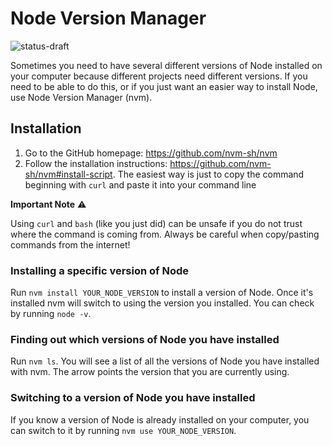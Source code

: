 # Node Version Manager

![status-draft](https://img.shields.io/badge/status-draft-darkred.svg)

Sometimes you need to have several different versions of Node
installed on your computer because different projects need different versions.
If you need to be able to do this,
or if you just want an easier way to install Node, use Node Version Manager (nvm).

## Installation

1. Go to the GitHub homepage: <https://github.com/nvm-sh/nvm>
2. Follow the installation instructions: <https://github.com/nvm-sh/nvm#install-script>.
   The easiest way is just to copy the command beginning with `curl`
   and paste it into your command line

**Important Note** ⚠

Using `curl` and `bash` (like you just did) can be unsafe
if you do not trust where the command is coming from.
Always be careful when copy/pasting commands from the internet!

### Installing a specific version of Node

Run `nvm install YOUR_NODE_VERSION` to install a version of Node.
Once it's installed nvm will switch to using the version you installed.
You can check by running `node -v`.

### Finding out which versions of Node you have installed

Run `nvm ls`.
You will see a list of all the versions of Node you have installed with nvm.
The arrow points the version that you are currently using.

### Switching to a version of Node you have installed

If you know a version of Node is already installed on your computer,
you can switch to it by running `nvm use YOUR_NODE_VERSION`.
